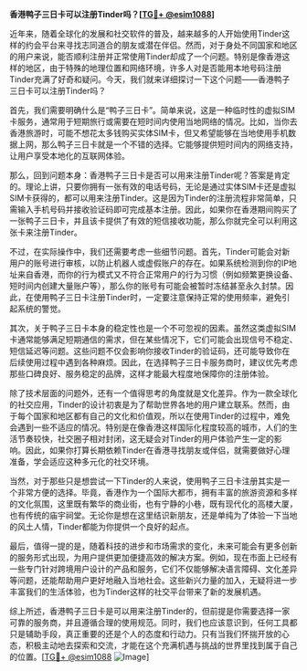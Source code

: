 **香港鸭子三日卡可以注册Tinder吗？[[TG💪+ @esim1088](https://t.me/s/esim1088)]**

近年来，随着全球化的发展和社交软件的普及，越来越多的人开始使用Tinder这样的约会平台来寻找志同道合的朋友或潜在伴侣。然而，对于身处不同国家和地区的用户来说，能否顺利注册并正常使用Tinder却成了一个问题。特别是像香港这样的地区，由于特殊的地理位置和网络环境，许多人对是否能用本地号码注册Tinder充满了好奇和疑问。今天，我们就来详细探讨一下这个问题——香港鸭子三日卡可以注册Tinder吗？

首先，我们需要明确什么是“鸭子三日卡”。简单来说，这是一种临时性的虚拟SIM卡服务，通常用于短期旅行或需要在短时间内使用当地网络的情况。比如，当你去香港旅游时，可能不想花太多钱购买实体SIM卡，但又希望能够在当地使用手机数据上网，那么鸭子三日卡就是一个不错的选择。它能够提供短时间内的网络支持，让用户享受本地化的互联网体验。

那么，回到问题本身：香港鸭子三日卡是否可以用来注册Tinder呢？答案是肯定的。理论上讲，只要你拥有一张有效的电话号码，无论是通过实体SIM卡还是虚拟SIM卡获得的，都可以用来注册Tinder。这是因为Tinder的注册流程非常简单，只需输入手机号码并接收验证码即可完成基本注册。因此，如果你在香港期间购买了一张鸭子三日卡，并且该卡提供了有效的短信接收功能，那么你就完全可以利用这张卡来注册Tinder。

不过，在实际操作中，我们还需要考虑一些细节问题。首先，Tinder可能会对新用户的账号进行审核，以防止机器人或虚假账户的存在。如果系统检测到你的IP地址来自香港，而你的行为模式又不符合正常用户的行为习惯（例如频繁更换设备、短时间内创建大量账户等），那么你的账号有可能会被暂时冻结甚至永久封禁。因此，在使用鸭子三日卡注册Tinder时，一定要注意保持正常的使用频率，避免引起系统的警觉。

其次，关于鸭子三日卡本身的稳定性也是一个不可忽视的因素。虽然这类虚拟SIM卡通常能够满足短期通信的需求，但在某些情况下，它们可能会出现信号不稳定、短信延迟等问题。这些问题不仅会影响你接收Tinder的验证码，还可能导致你在后续使用过程中遇到各种麻烦。因此，在选择鸭子三日卡服务商时，建议优先考虑那些口碑良好、服务稳定的品牌，这样才能最大程度地保障你的注册体验。

除了技术层面的问题外，还有一个值得思考的角度就是文化差异。作为一款全球化的社交应用，Tinder的设计初衷是为了帮助世界各地的用户建立联系。然而，由于每个国家和地区都有自己的文化和价值观，所以在使用Tinder的过程中，难免会遇到一些不适应的情况。特别是在像香港这样国际化程度较高的城市，人们的生活节奏较快，社交圈子相对封闭，这无疑会对Tinder的用户体验产生一定的影响。因此，如果你打算长期依赖Tinder在香港寻找朋友或伴侣，就需要做好心理准备，学会适应这种多元化的社交环境。

当然，对于那些只是想尝试一下Tinder的人来说，使用鸭子三日卡注册其实是一个非常方便的选择。毕竟，香港作为一个国际大都市，拥有丰富的旅游资源和多样的文化氛围，这里既有繁华的商业街，也有宁静的小巷，既有现代化的高楼大厦，也有传统的庙宇祠堂。无论你是想在这里结识新朋友，还是单纯为了体验一下当地的风土人情，Tinder都能为你提供一个良好的起点。

最后，值得一提的是，随着科技的进步和市场需求的变化，未来可能会有更多创新的服务形式出现，为用户提供更加便捷高效的解决方案。例如，现在市面上已经有一些专门针对跨境用户设计的产品和服务，它们不仅能够解决语言障碍、文化差异等问题，还能帮助用户更好地融入当地社会。这些新兴力量的加入，无疑将进一步丰富我们的生活体验，也为Tinder这样的社交平台带来了新的发展机遇。

综上所述，香港鸭子三日卡是可以用来注册Tinder的，但前提是你需要选择一家可靠的服务商，并且遵循合理的使用规范。同时，我们也应该意识到，任何工具都只是辅助手段，真正重要的还是个人的态度和行动力。只有当我们怀揣开放的心态，积极主动地去探索和交流，才能在这个充满机遇与挑战的世界里找到属于自己的位置。[[TG💪+ @esim1088](https://t.me/s/esim1088) ![Image](https://i.postimg.cc/4NQfJmqS/Snipaste-2025-05-13-00-14-12.png)]